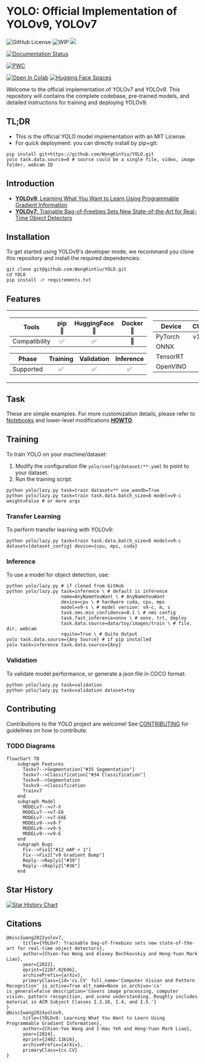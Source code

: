 # YOLO: Official Implementation of YOLOv9, YOLOv7

![GitHub License](https://img.shields.io/github/license/WongKinYiu/YOLO)
![WIP](https://img.shields.io/badge/status-WIP-orange)
![](https://img.shields.io/github/actions/workflow/status/WongKinYiu/YOLO/deploy.yaml)

[![Documentation Status](https://readthedocs.org/projects/yolo-docs/badge/?version=latest)](https://yolo-docs.readthedocs.io/en/latest/?badge=latest)

[![PWC](https://img.shields.io/endpoint.svg?url=https://paperswithcode.com/badge/yolov9-learning-what-you-want-to-learn-using/real-time-object-detection-on-coco)](https://paperswithcode.com/sota/real-time-object-detection-on-coco)

[![Open In Colab](https://colab.research.google.com/assets/colab-badge.svg)]()
[![Hugging Face Spaces](https://img.shields.io/badge/%F0%9F%A4%97%20Hugging%20Face-Spaces-green)](https://huggingface.co/spaces/henry000/YOLO)

<!-- > [!IMPORTANT]
> This project is currently a Work In Progress and may undergo significant changes. It is not recommended for use in production environments until further notice. Please check back regularly for updates.
>
> Use of this code is at your own risk and discretion. It is advisable to consult with the project owner before deploying or integrating into any critical systems. -->

Welcome to the official implementation of YOLOv7 and YOLOv9. This repository will contains the complete codebase, pre-trained models, and detailed instructions for training and deploying YOLOv9.

## TL;DR
- This is the official YOLO model implementation with an MIT License.
- For quick deployment: you can directly install by pip+git:
```shell
pip install git+https://github.com/WongKinYiu/YOLO.git
yolo task.data.source=0 # source could be a single file, video, image folder, webcam ID
```

## Introduction
- [**YOLOv9**: Learning What You Want to Learn Using Programmable Gradient Information](https://arxiv.org/abs/2402.13616)
- [**YOLOv7**: Trainable Bag-of-Freebies Sets New State-of-the-Art for Real-Time Object Detectors](https://arxiv.org/abs/2207.02696)

## Installation
To get started using YOLOv9's developer mode, we recommand you clone this repository and install the required dependencies:
```shell
git clone git@github.com:WongKinYiu/YOLO.git
cd YOLO
pip install -r requirements.txt
```

## Features

<table>
<tr><td>

| Tools | pip 🐍 | HuggingFace 🤗 | Docker 🐳 |
| -------------------- | :----: | :--------------: | :-------: |
| Compatibility       | ✅     | ✅               | 🧪        |

|  Phase    | Training | Validation | Inference |
| ------------------- | :------: | :---------: | :-------: |
| Supported           | ✅       | ✅          | ✅        |

</td><td>

| Device | CUDA       | CPU       | MPS       |
| ------------------ | :---------: | :-------: | :-------: |
| PyTorch            | v1.12      | v2.3+     | v1.12     |
| ONNX               | ✅         | ✅        | -         |
| TensorRT           | ✅         | -        | -         |
| OpenVINO           | -          | 🧪        | ❔        |

</td></tr> </table>



## Task
These are simple examples. For more customization details, please refer to [Notebooks](examples) and lower-level modifications **[HOWTO](docs/HOWTO.md)**.

## Training
To train YOLO on your machine/dataset:

1. Modify the configuration file `yolo/config/dataset/**.yaml` to point to your dataset.
2. Run the training script:
```shell
python yolo/lazy.py task=train dataset=** use_wandb=True
python yolo/lazy.py task=train task.data.batch_size=8 model=v9-c weight=False # or more args
```

### Transfer Learning
To perform transfer learning with YOLOv9:
```shell
python yolo/lazy.py task=train task.data.batch_size=8 model=v9-c dataset={dataset_config} device={cpu, mps, cuda}
```

### Inference
To use a model for object detection, use:
```shell
python yolo/lazy.py # if cloned from GitHub
python yolo/lazy.py task=inference \ # default is inference
                    name=AnyNameYouWant \ # AnyNameYouWant
                    device=cpu \ # hardware cuda, cpu, mps
                    model=v9-s \ # model version: v9-c, m, s
                    task.nms.min_confidence=0.1 \ # nms config
                    task.fast_inference=onnx \ # onnx, trt, deploy
                    task.data.source=data/toy/images/train \ # file, dir, webcam
                    +quite=True \ # Quite Output
yolo task.data.source={Any Source} # if pip installed
yolo task=inference task.data.source={Any}
```

### Validation
To validate model performance, or generate a json file in COCO format:
```shell
python yolo/lazy.py task=validation
python yolo/lazy.py task=validation dataset=toy
```

## Contributing
Contributions to the YOLO project are welcome! See [CONTRIBUTING](docs/CONTRIBUTING.md) for guidelines on how to contribute.

### TODO Diagrams
```mermaid
flowchart TB
    subgraph Features
      Taskv7-->Segmentation["#35 Segmentation"]
      Taskv7-->Classification["#34 Classification"]
      Taskv9-->Segmentation
      Taskv9-->Classification
      Trainv7
    end
    subgraph Model
      MODELv7-->v7-X
      MODELv7-->v7-E6
      MODELv7-->v7-E6E
      MODELv9-->v9-T
      MODELv9-->v9-S
      MODELv9-->v9-E
    end
    subgraph Bugs
      Fix-->Fix1["#12 mAP > 1"]
      Fix-->Fix2["v9 Gradient Bump"]
      Reply-->Reply1["#39"]
      Reply-->Reply2["#36"]
    end
```

## Star History
[![Star History Chart](https://api.star-history.com/svg?repos=WongKinYiu/YOLO&type=Date)](https://star-history.com/#WongKinYiu/YOLO&Date)

## Citations
```
@misc{wang2022yolov7,
      title={YOLOv7: Trainable bag-of-freebies sets new state-of-the-art for real-time object detectors},
      author={Chien-Yao Wang and Alexey Bochkovskiy and Hong-Yuan Mark Liao},
      year={2022},
      eprint={2207.02696},
      archivePrefix={arXiv},
      primaryClass={id='cs.CV' full_name='Computer Vision and Pattern Recognition' is_active=True alt_name=None in_archive='cs' is_general=False description='Covers image processing, computer vision, pattern recognition, and scene understanding. Roughly includes material in ACM Subject Classes I.2.10, I.4, and I.5.'}
}
@misc{wang2024yolov9,
      title={YOLOv9: Learning What You Want to Learn Using Programmable Gradient Information},
      author={Chien-Yao Wang and I-Hau Yeh and Hong-Yuan Mark Liao},
      year={2024},
      eprint={2402.13616},
      archivePrefix={arXiv},
      primaryClass={cs.CV}
}
```
